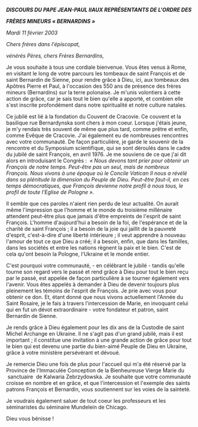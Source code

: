 ***DISCOURS DU PAPE JEAN-PAUL II******AUX REPRÉSENTANTS DE L'ORDRE DES***

***FRÈRES MINEURS « BERNARDINS »***

*Mardi 11 février 2003*

*Chers frères dans l'épiscopat,*

*vénérés Pères, chers Frères Bernardins,*

Je vous souhaite à tous une cordiale bienvenue. Vous êtes venus à Rome, en visitant le long de votre parcours les tombeaux de saint François et de saint Bernardin de Sienne, pour rendre grâce à Dieu, ici, aux tombeaux des Apôtres Pierre et Paul, à l'occasion des 550 ans de présence des frères mineurs (Bernardins) sur la terre polonaise. Je m'unis volontiers à cette action de grâce, car je sais tout le bien qu'elle a apporté, et combien elle s'est inscrite profondément dans notre spiritualité et notre culture natales.

Ce jubilé est lié à la fondation du Couvent de Cracovie. Ce couvent et la basilique rue Bernardynska sont chers à mon coeur. Lorsque j'étais jeune, je m'y rendais très souvent de même que plus tard, comme prêtre et enfin, comme Evêque de Cracovie. J'ai également eu de nombreuses rencontres avec votre communauté. De façon particulière, je garde le souvenir de la rencontre et du Symposium scientifique, qui se sont déroulés dans le cadre du jubilé de saint François, en avril 1976. Je me souviens de ce que j'ai dit alors en introduisant le Congrès :  *« *Nous devons tant prier pour obtenir un François de notre temps. Peut-être pas un seul, mais de nombreux François. Nous vivons à une époque où le Concile Vatican II nous a révélé dans sa plénitude la dimension du Peuple de Dieu. Peut-être faut-il, en ces temps démocratiques, que François devienne notre profil à nous tous, le profil de toute l'Eglise de Pologne* ».*

Il semble que ces paroles n'aient rien perdu de leur actualité. On aurait même l'impression que l'homme et le monde du troisième millénaire attendent peut-être plus que jamais d'être empreints de l'esprit de saint François. L'homme d'aujourd'hui a besoin de la foi, de l'espérance et de la charité de saint François ; il a besoin de la joie qui jaillit de la pauvreté d'esprit, c'est-à-dire d'une liberté intérieure ; il veut apprendre à nouveau l'amour de tout ce que Dieu a créé; il a besoin, enfin, que dans les familles, dans les sociétés et entre les nations règnent la paix et le bien. C'est de cela qu'ont besoin la Pologne, l'Ukraine et le monde entier.

C'est pourquoi votre communauté, - en célébrant le jubilé - tandis qu'elle tourne son regard vers le passé et rend grâce à Dieu pour tout le bien reçu par le passé, est appelée de façon particulière à se tourner également vers l'avenir. Vous êtes appelés à demander à Dieu de devenir toujours plus pleinement les témoins de l'esprit de François. Je prie avec vous pour obtenir ce don. Et, étant donné que nous vivons actuellement l'Année du Saint Rosaire, je le fais à travers l'intercession de Marie, en invoquant celui qui en fut un dévot extraordinaire - votre fondateur et patron, saint Bernardin de Sienne.

Je rends grâce à Dieu également pour les dix ans de la Custodie de saint Michel Archange en Ukraine. Il ne s'agit pas d'un grand jubilé, mais il est important ; il constitue une invitation à une grande action de grâce pour tout le bien qui est devenu une partie du bien-aimé Peuple de Dieu en Ukraine, grâce à votre ministère persévérant et dévoué.

Je remercie Dieu une fois de plus pour l'accueil qui m'a été réservé par la Province de l'Immaculée Conception de la Bienheureuse Vierge Marie du  sanctuaire  de Kalwaria Zebrzydowska. Je souhaite que votre communauté croisse en nombre et en grâce, et que l'intercession et l'exemple des saints patrons François et Bernardin, vous soutiennent sur les voies de la sainteté.

Je voudrais également saluer de tout coeur les professeurs et les séminaristes du séminaire Mundelein de Chicago.

Dieu vous bénisse !